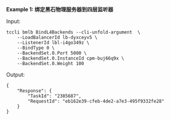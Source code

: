 **Example 1: 绑定黑石物理服务器到四层监听器**



Input: 

```
tccli bmlb BindL4Backends --cli-unfold-argument  \
    --LoadBalancerId lb-dyxceyv5 \
    --ListenerId lbl-i4go349z \
    --BindType 0 \
    --BackendSet.0.Port 5000 \
    --BackendSet.0.InstanceId cpm-buj66q9x \
    --BackendSet.0.Weight 100
```

Output: 
```
{
    "Response": {
        "TaskId": "2385687",
        "RequestId": "eb162e39-cfeb-4de2-a7e3-495f9332fe28"
    }
}
```

